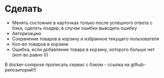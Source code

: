 # Сделать

- Менять состояние в карточках только после успешного ответа с бэка, сделать лоадер, в случае ошибки выводить ошибку
- Авторизацию
- Сохранение товаров в корзину и избранное текущего пользователя
- Кол-во товаров в корзине
- Ошибка, если добавление товара в корзину, которого больше нет (кол-во равно 0)

В docker-compose прописать сервис с бэком - ссылка на github-репозиторий!!!